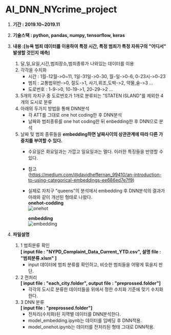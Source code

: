 # AI_DNN_NYcrime_project

1. **기간 : 2019.10~2019.11**

2. **기술스택 : python, pandas, numpy, tensorflow, keras**

3. **내용 :[뉴욕 범죄 데이터를 이용하여 **특정 시간**, **특정 범죄**가 **특정 자취구**의 "**어디서**" 발생할 것인지 예측]**
    1. 달,일,요일,시간,범죄장소,범죄종류가 나와있는 데이터를 이용
    2. 각각을 수치화
        - 시간 : 1월`~`12월->0~11, 1일`~`31일->0`~`30, 월`~`일->0`~`6, 0`~`23시->0`~`23
        - 범죄 : 교통법위반->0, 절도->1, 사기,위조,도박->2, 약물,술->3 ...
        - 도로번호 : 1`~`9->0, 10`~`19->1, 20`~`29->2 ...
    3. 5개의 자치구 중 도로번호가 1개로 분류되는 "STATEN ISLAND"를 제외한 4개의 도시로 분류
    4. 아래의 두가지 방법을 통해 DNN분석
        - 각 ATT를 그대로 one hot coding한 후 DNN분석  
        - 날짜와 범죄종류를 one hot coding한 뒤 enbedding한 후 DNN으로 분석
    5. 날짜 및 범죄 종류들을 **embedding하면 날짜사이의 상관관계에 따라 다른 가중치를 부여할 수 있다.**  
        - 수요일은 화요일과는 가깝고 일요일과는 멀다. 이러한 특징들을 반영할 수 있다.  
        - 참고  
        (https://medium.com/@davidheffernan_99410/an-introduction-to-using-categorical-embeddings-ee686ed7e7f9)  
        - 실제로 자치구 "queens"의 분석에서 embedding 후 DNN분석의 결과가 아래와 같이 개선된 형태로 나왔다.  
        **onehot-codding**  
        ![onehot](https://user-images.githubusercontent.com/50386280/78471226-a499c100-776a-11ea-94cc-5be7afcd8115.png)  
        
            **embedding**  
            ![embedding](https://user-images.githubusercontent.com/50386280/78471327-6d77df80-776b-11ea-8d77-681f18e1c4a6.png)

4. **파일설명**
    1. 1 범죄분류 확인  
        **[ input file : "NYPD_Complaint_Data_Current_YTD.csv", 설명 file : "범죄분류.xlsm" ]** 
        - input 데이터에 범죄 분류를 확인하고, 비슷한 범죄들을 어떻게 묶을지 판단.  
    2. 2 전처리  
        **[ input file : "each_city.folder", output file : "preprossed.folder"]**
        - 각각의 도시로 분류한 데이터들을 위에서 정한 수치화 기준에 맞기 수치화 한다.
    3. 3 DNN 분류  
        **[ input file : "preprossed.folder"]**
        - 전처리(수치화)된 지역별 데이터를 DNN분석한다.
        - model_embedding.ipynb는 데이터를 임베딩 후 DNN적용.
        - model_onehot.ipynb는 데이터를 전처리된 형태 그대로 DNN적용.
        
    
        
